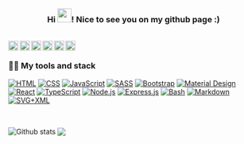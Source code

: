 <h3 align="center">
  Hi <img src="https://media.giphy.com/media/hvRJCLFzcasrR4ia7z/giphy.gif" width="28">!
  Nice to see you on my github page :)
</h3>

<br />

<a href="https://twitter.com/noreck77">
  <img align="left" alt="Twitter" width="20px" src="https://cdn.jsdelivr.net/npm/simple-icons@v3/icons/twitter.svg" />
</a>
<a href="https://www.linkedin.com/in/noreck77/">
  <img align="left" alt="Linkdein" width="20px" src="https://cdn.jsdelivr.net/npm/simple-icons@v3/icons/linkedin.svg" />
</a>
<a href="https://www.facebook.com/nuronbeck">
  <img align="left" alt="Facebook" width="20px" src="https://cdn.jsdelivr.net/npm/simple-icons@v3/icons/facebook.svg" />
</a>
<a href="https://t.me/noreck77">
  <img align="left" alt="Telegram" width="20px" src="https://cdn.jsdelivr.net/npm/simple-icons@v3/icons/telegram.svg" />
</a>
<a href="https://github.com/nuronbeck">
  <img align="left" alt="Github" width="20px" src="https://cdn.jsdelivr.net/npm/simple-icons@v3/icons/github.svg" />
</a>
<a href="https://instagram.com/noreck77">
  <img align="left" alt="Instagram" width="20px" src="https://cdn.jsdelivr.net/npm/simple-icons@v3/icons/instagram.svg" />
</a>

<br />

### 👨‍💻 My tools and stack

<p>
      <a href="https://github.com/search?q=user%3ADenverCoder1+language%3Ahtml"><img alt="HTML" src="https://img.shields.io/badge/HTML-E34F26.svg?logo=html5&logoColor=white"></a>
    <a href="https://github.com/search?q=user%3ADenverCoder1+language%3Acss"><img alt="CSS" src="https://img.shields.io/badge/CSS-1572B6.svg?logo=css3&logoColor=white"></a>
    <a href="https://github.com/search?q=user%3ADenverCoder1+language%3Ajavascript"><img alt="JavaScript" src="https://img.shields.io/badge/JavaScript-F7DF1E.svg?logo=javascript&logoColor=black"></a>
    <a href="https://github.com/search?q=user%3ADenverCoder1+language%3Asass"><img alt="SASS" src="https://img.shields.io/badge/Sass-hotpink.svg?logo=SASS&logoColor=white"></a>
    <a href="#"><img alt="Bootstrap" src="https://img.shields.io/badge/Bootstrap-7952B3.svg?logo=bootstrap&logoColor=white"></a>
    <a href="#"><img alt="Material Design" src="https://img.shields.io/badge/Material%20Design-0081CB.svg?logo=material-design&logoColor=white"></a>
    <a href="#"><img alt="React" src="https://img.shields.io/badge/React-20232a.svg?logo=react&logoColor=%2361DAFB"></a>
    <a href="https://github.com/search?q=user%3ADenverCoder1+language%3AtypeScript"><img alt="TypeScript" src="https://img.shields.io/badge/TypeScript-007ACC.svg?logo=typescript&logoColor=white"></a>
    <a href="https://github.com/search?q=user%3ADenverCoder1+language%3Ajavascript"><img alt="Node.js" src="https://img.shields.io/badge/Node.js-43853D.svg?logo=node.js&logoColor=white"></a>
    <a href="#"><img alt="Express.js" src="https://img.shields.io/badge/Express.js-404d59.svg?logo=express&logoColor=white"></a>
    <a href="https://github.com/search?q=user%3ADenverCoder1+language%3Abash"><img alt="Bash" src="https://img.shields.io/badge/Bash-121011.svg?logo=gnu-bash&logoColor=white"></a>
    <a href="https://github.com/search?q=user%3ADenverCoder1+language%3Amarkdown"><img alt="Markdown" src="https://img.shields.io/badge/Markdown-000000.svg?logo=markdown&logoColor=white"></a>
    <a href="https://github.com/search?q=user%3ADenverCoder1+language%3Asvg"><img alt="SVG+XML" src="https://img.shields.io/badge/SVG%2BXML-e0982c.svg?logo=svg&logoColor=white"></a>
</p>

<br />

<p align="left">
  <img align="center" src="https://github-readme-stats.vercel.app/api?username=nuronbeck&show_icons=true&theme=merko&line_height=21&layout=compact" alt="Github stats"/>
  <img align="center" src="https://github-readme-stats.vercel.app/api/top-langs/?username=nuronbeck&theme=merko&hide_langs_below=1&layout=compact" />
</p>

<br />
